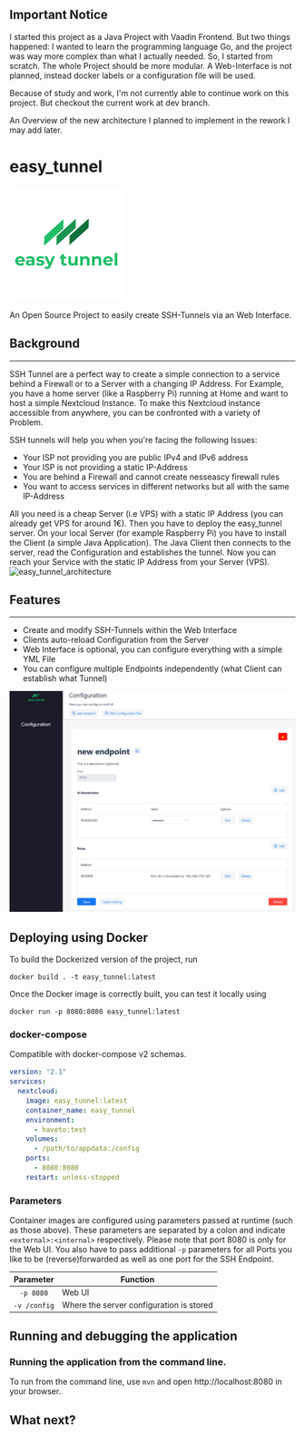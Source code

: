 ## Important Notice

I started this project as a Java Project with Vaadin Frontend. But two things happened: I wanted to learn the programming language Go, and the project was way more complex than what I actually needed. So, I started from scratch. 
The whole Project should be more modular. A Web-Interface is not planned, instead docker labels or a configuration file will be used. 

Because of study and work, I'm not currently able to continue work on this project. But checkout the current work at dev branch. 

An Overview of the new architecture I planned to implement in the rework I may add later.

# easy_tunnel
![easy_tunnel](logo.png)

An Open Source Project to easily create SSH-Tunnels via an Web Interface.

## Background

---
SSH Tunnel are a perfect way to create a simple connection to a service behind a Firewall or 
to a Server with a changing IP Address. For Example, you have a home server (like a Raspberry Pi) 
running at Home and want to host a simple Nextcloud Instance. To make this Nextcloud instance accessible from anywhere, 
you can be confronted with a variety of Problem.

SSH tunnels will help you when you're facing the following Issues:
- Your ISP not providing you are public IPv4 and IPv6 address
- Your ISP is not providing a static IP-Address
- You are behind a Firewall and cannot create nesseascy firewall rules
- You want to access services in different networks but all with the same IP-Address

All you need is a cheap Server (i.e VPS) with a static IP Address (you can already get VPS for around
1€). Then you have to deploy the easy_tunnel server. On your local Server (for example Raspberry Pi) you
have to install the Client (a simple Java Application). The Java Client then connects to the server, read the 
Configuration and establishes the tunnel. Now you can reach your Service with the static IP Address from your Server (VPS).
![easy_tunnel_architecture](screenshots/Easy_Tunnel_SSH.png)

## Features

---
* Create and modify SSH-Tunnels within the Web Interface
* Clients auto-reload Configuration from the Server
* Web Interface is optional, you can configure everything with a simple YML File
* You can configure multiple Endpoints independently (what Client can establish what Tunnel)

![easy_tunnel_screenshot](screenshot1.png)

## Deploying using Docker

To build the Dockerized version of the project, run

```
docker build . -t easy_tunnel:latest
```

Once the Docker image is correctly built, you can test it locally using

```
docker run -p 8080:8080 easy_tunnel:latest
```

### docker-compose 

Compatible with docker-compose v2 schemas.

```yaml
version: "2.1"
services:
  nextcloud:
    image: easy_tunnel:latest
    container_name: easy_tunnel
    environment:
      - haveto:test
    volumes:
      - /path/to/appdata:/config
    ports:
      - 8080:8080
    restart: unless-stopped
```

### Parameters

Container images are configured using parameters passed at runtime (such as those above). These parameters are separated by a colon and indicate `<external>:<internal>` respectively. 
Please note that port 8080 is only for the Web UI. You also have to pass additional ``-p`` parameters for all Ports you like 
to be (reverse)forwarded as well as one port for the SSH Endpoint.

| Parameter | Function |
| :----: | --- |
| `-p 8080` | Web UI |
| `-v /config` | Where the server configuration is stored |
## Running and debugging the application

### Running the application from the command line.
To run from the command line, use `mvn` and open http://localhost:8080 in your browser.

## What next?

